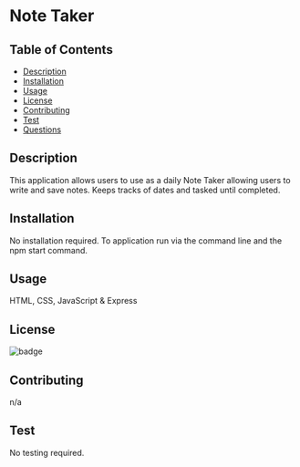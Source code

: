 # Note Taker

## Table of Contents

- [Description](#description)
- [Installation](#installation)
- [Usage](#usage)
- [License](#license)
- [Contributing](#contributing)
- [Test](#test)
- [Questions](#questions)

## Description
This application allows users to use as a daily Note Taker allowing users to write and save notes.
Keeps tracks of dates and tasked until completed.

## Installation

No installation required.
To application run via the command line and the npm start command.

## Usage

HTML, CSS, JavaScript & Express

## License

![badge](https://img.shields.io/badge/license-MIT-blue.svg)

## Contributing

n/a

## Test

No testing required.


